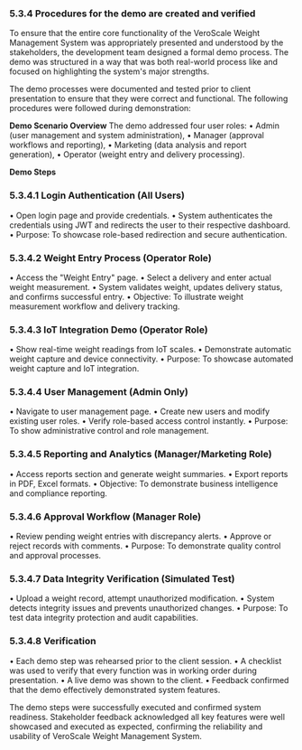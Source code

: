 ### 5.3.4 Procedures for the demo are created and verified
To ensure that the entire core functionality of the VeroScale Weight Management System was appropriately presented and understood by the stakeholders, the development team designed a formal demo process. The demo was structured in a way that was both real-world process like and focused on highlighting the system's major strengths.

The demo processes were documented and tested prior to client presentation to ensure that they were correct and functional. The following procedures were followed during demonstration:

**Demo Scenario Overview**
The demo addressed four user roles:
• Admin (user management and system administration),
• Manager (approval workflows and reporting),
• Marketing (data analysis and report generation),
• Operator (weight entry and delivery processing).

**Demo Steps**

### 5.3.4.1 Login Authentication (All Users)
• Open login page and provide credentials.
• System authenticates the credentials using JWT and redirects the user to their respective dashboard.
• Purpose: To showcase role-based redirection and secure authentication.

### 5.3.4.2 Weight Entry Process (Operator Role)
• Access the "Weight Entry" page.
• Select a delivery and enter actual weight measurement.
• System validates weight, updates delivery status, and confirms successful entry.
• Objective: To illustrate weight measurement workflow and delivery tracking.

### 5.3.4.3 IoT Integration Demo (Operator Role)
• Show real-time weight readings from IoT scales.
• Demonstrate automatic weight capture and device connectivity.
• Purpose: To showcase automated weight capture and IoT integration.

### 5.3.4.4 User Management (Admin Only)
• Navigate to user management page.
• Create new users and modify existing user roles.
• Verify role-based access control instantly.
• Purpose: To show administrative control and role management.

### 5.3.4.5 Reporting and Analytics (Manager/Marketing Role)
• Access reports section and generate weight summaries.
• Export reports in PDF, Excel formats.
• Objective: To demonstrate business intelligence and compliance reporting.

### 5.3.4.6 Approval Workflow (Manager Role)
• Review pending weight entries with discrepancy alerts.
• Approve or reject records with comments.
• Purpose: To demonstrate quality control and approval processes.

### 5.3.4.7 Data Integrity Verification (Simulated Test)
• Upload a weight record, attempt unauthorized modification.
• System detects integrity issues and prevents unauthorized changes.
• Purpose: To test data integrity protection and audit capabilities.

### 5.3.4.8 Verification
• Each demo step was rehearsed prior to the client session.
• A checklist was used to verify that every function was in working order during presentation.
• A live demo was shown to the client.
• Feedback confirmed that the demo effectively demonstrated system features.

The demo steps were successfully executed and confirmed system readiness. Stakeholder feedback acknowledged all key features were well showcased and executed as expected, confirming the reliability and usability of VeroScale Weight Management System.